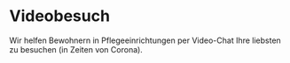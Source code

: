 # Videobesuch

Wir helfen Bewohnern in Pflegeeinrichtungen per Video-Chat Ihre liebsten zu besuchen (in Zeiten von Corona).

